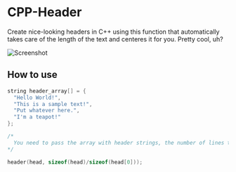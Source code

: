 # CPP-Header
Create nice-looking headers in C++ using this function that automatically takes care of the length of the text and centeres it for you. Pretty cool, uh?

![Screenshot](https://media.discordapp.net/attachments/566330652413132800/781094763427397652/unknown.png)

## How to use
```cpp
string header_array[] = {
  "Hello World!",
  "This is a sample text!",
  "Put whatever here.",
  "I'm a teapot!"
};

/*
  You need to pass the array with header strings, the number of lines the array has and an optional columns fixing value.
*/

header(head, sizeof(head)/sizeof(head[0]));
```
